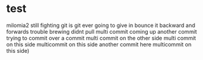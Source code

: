 # test
milomia2
still fighting git
is git ever going to give in
bounce it backward and forwards
trouble brewing didnt pull
multi commit coming up
another commit
trying to commit over a commit
multi commit on the other side
multi commit on this side
multicommit on this side
another commit here
multicommit on this side)
